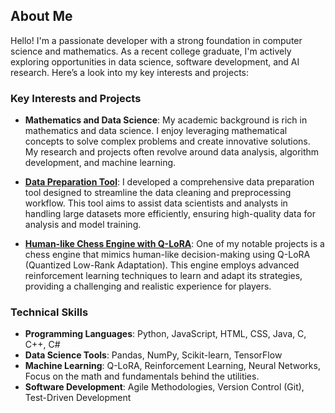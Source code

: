 ## About Me

Hello! I'm a passionate developer with a strong foundation in computer science and mathematics. As a recent college graduate, I'm actively exploring opportunities in data science, software development, and AI research. Here’s a look into my key interests and projects:

### Key Interests and Projects

- **Mathematics and Data Science**: My academic background is rich in mathematics and data science. I enjoy leveraging mathematical concepts to solve complex problems and create innovative solutions. My research and projects often revolve around data analysis, algorithm development, and machine learning.

- **[Data Preparation Tool](https://github.com/williamdwinnell/task_zero)**: I developed a comprehensive data preparation tool designed to streamline the data cleaning and preprocessing workflow. This tool aims to assist data scientists and analysts in handling large datasets more efficiently, ensuring high-quality data for analysis and model training.

- **[Human-like Chess Engine with Q-LoRA](https://github.com/yourusername/chess-engine-q-lora)**: One of my notable projects is a chess engine that mimics human-like decision-making using Q-LoRA (Quantized Low-Rank Adaptation). This engine employs advanced reinforcement learning techniques to learn and adapt its strategies, providing a challenging and realistic experience for players.

### Technical Skills

- **Programming Languages**: Python, JavaScript, HTML, CSS, Java, C, C++, C#
- **Data Science Tools**: Pandas, NumPy, Scikit-learn, TensorFlow
- **Machine Learning**: Q-LoRA, Reinforcement Learning, Neural Networks, Focus on the math and fundamentals behind the utilities.
- **Software Development**: Agile Methodologies, Version Control (Git), Test-Driven Development

